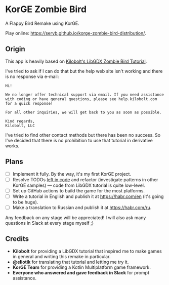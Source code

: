 # KorGE Zombie Bird
A Flappy Bird Remake using KorGE.

Play online: <https://servb.github.io/korge-zombie-bird-distribution/>.

## Origin
This app is heavily based on [Kilobolt's LibGDX Zombie Bird Tutorial](http://www.kilobolt.com/zombie-bird-tutorial-flappy-bird-remake.html).

I've tried to ask if I can do that but the help web site isn't working and there is no response via e-mail:

```
Hi!

We no longer offer technical support via email. If you need assistance with coding or have general questions, please see help.kilobolt.com for a quick response!

For all other inquiries, we will get back to you as soon as possible.

Kind regards,
Kilobolt, LLC
```

I've tried to find other contact methods but there has been no success. So I've decided that there is no prohibition to use that tutorial in derivative works.

## Plans
- [ ] Implement it fully. By the way, it's my first KorGE project.
- [ ] Resolve TODOs [left in code](https://github.com/SerVB/korge-zombie-bird/search?q=todo&unscoped_q=todo) and refactor (investigate patterns in other KorGE samples) &mdash; code from LibGDX tutorial is quite low-level.
- [ ] Set up GitHub actions to build the game for the most platforms.
- [ ] Write a tutorial in English and publish it at <https://habr.com/en> (it's going to be huge).
- [ ] Make a translation to Russian and publish it at <https://habr.com/ru>.

Any feedback on any stage will be appreciated! I will also ask many questions in Slack at every stage myself ;)

## Credits
- **Kilobolt** for providing a LibGDX tutorial that inspired me to make games in general and writing this remake in particular.
- **@eliotik** for translating that tutorial and letting me try it.
- **KorGE Team** for providing a Kotlin Multiplatform game framework.
- **Everyone who answered and gave feedback in Slack** for prompt assistance.
